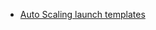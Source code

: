- [Auto Scaling launch templates](https://docs.aws.amazon.com/autoscaling/ec2/userguide/launch-templates.html)